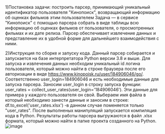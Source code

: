   1)Постановка задачи: построить парсер, принимающий уникальный идентификатор пользователя "Кинопоиск", возвращающий информацию об оценках фильмов этим пользователем
Задача — в сервисе "Кинопоиск" с помощью парсера собрать в виде таблицы всю информацию об оценках фильмов от пользователя, о просмотренных фильмах и их дате релиза.
Парсер обеспечивает извлечение данных и представление их в удобной форме для дальнейшего взаимодействия с ними.

  2)Инструкция по сборке и запуску кода.
Данный парсер собирается и запускается на базе интерпретатора Python версии 3.8 и выше. Для запуска и извлечения данных необходим уникальный id логина пользователя, 
который можно найти в строке браузера после его авторизации в виде https://www.kinopoisk.ru/user/184906046/go/. Соответственно user_login=184906046 и есть необходимые данные для запуска парсера.
Заносим user_login в строку запуска функции:  user_rates = collect_user_rates(user_login='184906046').  Эти данные для примера у каждого пользователя он свой.
Выбераем имя файла в который необходимо занести данные и заносим в строке:   df.to_excel('user_rates.xlsx')      -в данном случае поменяется только "user_rates". 
После выполненых манипуляций запускается компиляция кода в Python. Результаты работы парсера выгружаются в файл .xlsx формата, который можно найти в папке проекта созданного на Python.
![image](https://github.com/user-attachments/assets/dd26b8db-94a1-4948-8add-6d97ae0158e4)
